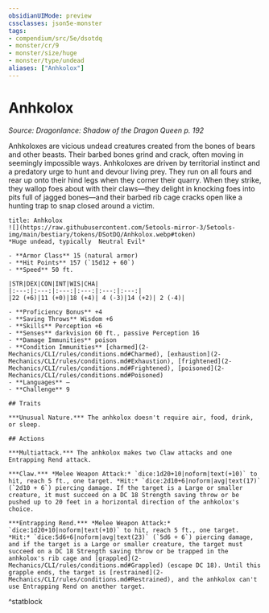 ```yaml
---
obsidianUIMode: preview
cssclasses: json5e-monster
tags:
- compendium/src/5e/dsotdq
- monster/cr/9
- monster/size/huge
- monster/type/undead
aliases: ["Anhkolox"]
---
```

# Anhkolox
*Source: Dragonlance: Shadow of the Dragon Queen p. 192*  

Anhkoloxes are vicious undead creatures created from the bones of bears and other beasts. Their barbed bones grind and crack, often moving in seemingly impossible ways. Anhkoloxes are driven by territorial instinct and a predatory urge to hunt and devour living prey. They run on all fours and rear up onto their hind legs when they corner their quarry. When they strike, they wallop foes about with their claws—they delight in knocking foes into pits full of jagged bones—and their barbed rib cage cracks open like a hunting trap to snap closed around a victim.

```ad-statblock
title: Anhkolox
![](https://raw.githubusercontent.com/5etools-mirror-3/5etools-img/main/bestiary/tokens/DSotDQ/Anhkolox.webp#token)
*Huge undead, typically  Neutral Evil*

- **Armor Class** 15 (natural armor)
- **Hit Points** 157 (`15d12 + 60`)
- **Speed** 50 ft.

|STR|DEX|CON|INT|WIS|CHA|
|:---:|:---:|:---:|:---:|:---:|:---:|
|22 (+6)|11 (+0)|18 (+4)| 4 (-3)|14 (+2)| 2 (-4)|

- **Proficiency Bonus** +4
- **Saving Throws** Wisdom +6
- **Skills** Perception +6
- **Senses** darkvision 60 ft., passive Perception 16
- **Damage Immunities** poison
- **Condition Immunities** [charmed](2-Mechanics/CLI/rules/conditions.md#Charmed), [exhaustion](2-Mechanics/CLI/rules/conditions.md#Exhaustion), [frightened](2-Mechanics/CLI/rules/conditions.md#Frightened), [poisoned](2-Mechanics/CLI/rules/conditions.md#Poisoned)
- **Languages** —
- **Challenge** 9

## Traits

***Unusual Nature.*** The anhkolox doesn't require air, food, drink, or sleep.

## Actions

***Multiattack.*** The anhkolox makes two Claw attacks and one Entrapping Rend attack.

***Claw.*** *Melee Weapon Attack:* `dice:1d20+10|noform|text(+10)` to hit, reach 5 ft., one target. *Hit:* `dice:2d10+6|noform|avg|text(17)` (`2d10 + 6`) piercing damage. If the target is a Large or smaller creature, it must succeed on a DC 18 Strength saving throw or be pushed up to 20 feet in a horizontal direction of the anhkolox's choice.

***Entrapping Rend.*** *Melee Weapon Attack:* `dice:1d20+10|noform|text(+10)` to hit, reach 5 ft., one target. *Hit:* `dice:5d6+6|noform|avg|text(23)` (`5d6 + 6`) piercing damage, and if the target is a Large or smaller creature, the target must succeed on a DC 18 Strength saving throw or be trapped in the anhkolox's rib cage and [grappled](2-Mechanics/CLI/rules/conditions.md#Grappled) (escape DC 18). Until this grapple ends, the target is [restrained](2-Mechanics/CLI/rules/conditions.md#Restrained), and the anhkolox can't use Entrapping Rend on another target.
```
^statblock